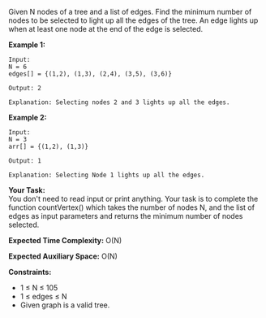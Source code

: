 Given N nodes of a tree and a list of edges. Find the minimum number of nodes to be selected to light up all the edges of the tree.
An edge lights up when at least one node at the end of the edge is selected.


**Example 1:**

~~~
Input:
N = 6
edges[] = {(1,2), (1,3), (2,4), (3,5), (3,6)}

Output: 2

Explanation: Selecting nodes 2 and 3 lights up all the edges.
~~~

**Example 2:**

~~~
Input:
N = 3
arr[] = {(1,2), (1,3)}

Output: 1

Explanation: Selecting Node 1 lights up all the edges.
~~~

**Your Task:**  
You don't need to read input or print anything. Your task is to complete the function countVertex() which takes the number of nodes N, and the list of edges as input parameters and returns the minimum number of nodes selected.


**Expected Time Complexity:** O(N)

**Expected Auxiliary Space:** O(N)


**Constraints:**

 - 1 ≤ N ≤ 105
 - 1 ≤ edges ≤ N
 - Given graph is a valid tree.
